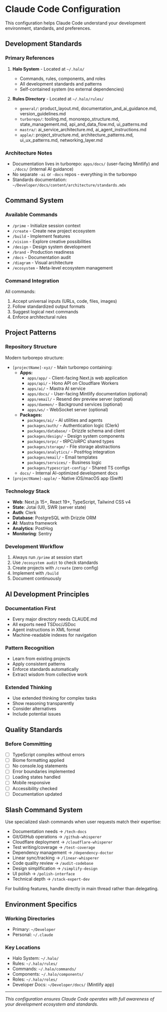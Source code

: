# Claude Code Configuration

This configuration helps Claude Code understand your development environment, standards, and preferences.

## Development Standards

### Primary References
1. **Halo System** - Located at `~/.halo/`
   - Commands, rules, components, and roles
   - All development standards and patterns
   - Self-contained system (no external dependencies)

2. **Rules Directory** - Located at `~/.halo/rules/`
   - `general/`: product_layout.md, documentation_and_ai_guidance.md, version_guidelines.md
   - `turborepo/`: tooling.md, monorepo_structure.md, state_management.md, api_and_data_flow.md, ui_patterns.md
   - `mastra/`: ai_service_architecture.md, ai_agent_instructions.md
   - `apple/`: project_structure.md, architecture_patterns.md, ui_ux_patterns.md, networking_layer.md

### Architecture Notes
- Documentation lives in turborepo: `apps/docs/` (user-facing Mintlify) and `./docs/` (internal AI guidance)
- No separate `-ai` or `-docs` repos - everything in the turborepo
- Standards documentation: `~/Developer/docs/content/architecture/standards.mdx`

## Command System

### Available Commands
- `/prime` - Initialize session context
- `/create` - Create new project ecosystem
- `/build` - Implement features
- `/vision` - Explore creative possibilities
- `/design` - Design system development
- `/brand` - Production readiness
- `/docs` - Documentation audit
- `/diagram` - Visual architecture
- `/ecosystem` - Meta-level ecosystem management

### Command Integration
All commands:
1. Accept universal inputs (URLs, code, files, images)
2. Follow standardized output formats
3. Suggest logical next commands
4. Enforce architectural rules

## Project Patterns

### Repository Structure
Modern turborepo structure:
- `[projectName]-xyz/` - Main turborepo containing:
  - **Apps:**
    - `apps/app/` - Client-facing Next.js web application
    - `apps/api/` - Hono API on Cloudflare Workers
    - `apps/ai/` - Mastra AI service
    - `apps/docs/` - User-facing Mintlify documentation (optional)
    - `apps/email/` - Resend dev preview server (optional)
    - `apps/daemon/` - Background services (optional)
    - `apps/ws/` - WebSocket server (optional)
  - **Packages:**
    - `packages/ai/` - AI utilities and agents
    - `packages/auth/` - Authentication logic (Clerk)
    - `packages/database/` - Drizzle schema and client
    - `packages/design/` - Design system components
    - `packages/orpc/` - tRPC/oRPC shared types
    - `packages/storage/` - File storage abstractions
    - `packages/analytics/` - PostHog integration
    - `packages/email/` - Email templates
    - `packages/services/` - Business logic
    - `packages/typescript-config/` - Shared TS configs
  - `docs/` - Internal AI-optimized development docs
- `[projectName]-apple/` - Native iOS/macOS app (Swift)

### Technology Stack
- **Web**: Next.js 15+, React 19+, TypeScript, Tailwind CSS v4
- **State**: Jotai (UI), SWR (server state)
- **Auth**: Clerk
- **Database**: PostgreSQL with Drizzle ORM
- **AI**: Mastra framework
- **Analytics**: PostHog
- **Monitoring**: Sentry

### Development Workflow
1. Always run `/prime` at session start
2. Use `/ecosystem audit` to check standards
3. Create projects with `/create` (zero config)
4. Implement with `/build`
5. Document continuously

## AI Development Principles

### Documentation First
- Every major directory needs CLAUDE.md
- All exports need TSDoc/JSDoc
- Agent instructions in XML format
- Machine-readable indexes for navigation

### Pattern Recognition
- Learn from existing projects
- Apply consistent patterns
- Enforce standards automatically
- Extract wisdom from collective work

### Extended Thinking
- Use extended thinking for complex tasks
- Show reasoning transparently
- Consider alternatives
- Include potential issues

## Quality Standards

### Before Committing
- [ ] TypeScript compiles without errors
- [ ] Biome formatting applied
- [ ] No console.log statements
- [ ] Error boundaries implemented
- [ ] Loading states handled
- [ ] Mobile responsive
- [ ] Accessibility checked
- [ ] Documentation updated

## Slash Command System

Use specialized slash commands when user requests match their expertise:
- Documentation needs → `/tech-docs`
- Git/GitHub operations → `/github-whisperer`  
- Cloudflare deployment → `/cloudflare-whisperer`
- Test writing/coverage → `/test-coverage`
- Dependency management → `/dependency-doctor`
- Linear sync/tracking → `/linear-whisperer`
- Code quality review → `/audit-codebase`
- Design simplification → `/simplify-design`
- UI polish → `/polish-interface`
- Technical depth → `/stack-expert-dev`

For building features, handle directly in main thread rather than delegating.

## Environment Specifics

### Working Directories
- Primary: `~/Developer`
- Personal: `~/.claude`

### Key Locations
- Halo System: `~/.halo/`
- Rules: `~/.halo/rules/`
- Commands: `~/.halo/commands/`
- Components: `~/.halo/components/`
- Roles: `~/.halo/roles/`
- Developer Docs: `~/Developer/docs/` (Mintlify app)

---

*This configuration ensures Claude Code operates with full awareness of your development ecosystem and standards.*

